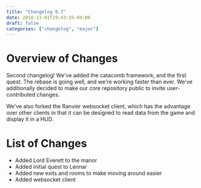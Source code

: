 ```yaml
---
title: "Changelog 0.7"
date: 2018-11-01T19:43:55-04:00
draft: false
categories: ["changelog", "major"]
---
```

# Overview of Changes
Second changelog! We've added the catacomb framework, and the first quest. The rebase is going well, and we're working faster than ever. We've additionally decided to make our core repository public to invite user-contributed changes.

We've also forked the Ranvier websocket client, which has the advantage over other clients in that it can be designed to read data from the game and display it in a HUD.

# List of Changes
- Added Lord Everett to the manor
- Added initial quest to Lennar
- Added new exits and rooms to make moving around easier
- Added websocket client

